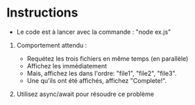 # Instructions

* Le code est à lancer avec la commande : "node ex.js"

1. Comportement attendu :
	- Requétez les trois fichiers en même temps (en parallèle)
	- Affichez les immédiatement
	- Mais, affichez les dans l'ordre: "file1", "file2", "file3".
	- Une qu'ils ont été affichés, affichez "Complete!".

2. Utilisez async/await pour résoudre ce problème
